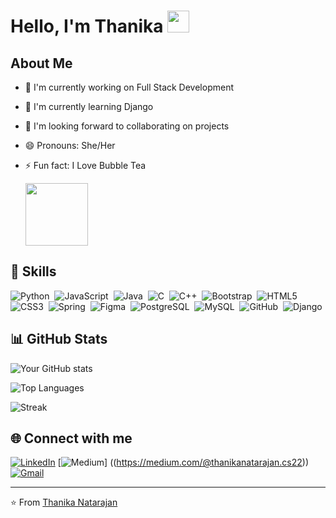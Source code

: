# Hello, I'm Thanika <img src="https://media.giphy.com/media/hvRJCLFzcasrR4ia7z/giphy.gif" width="35">

## About Me 

- 🔭 I'm currently working on Full Stack Development
- 🌱 I'm currently learning Django
- 👯 I'm looking forward to collaborating on projects
- 😄 Pronouns: She/Her
- ⚡ Fun fact: I Love Bubble Tea
  
  <img src="https://media.tenor.com/_YvHbTFkhHAAAAAi/boba-tea.gif" width="100">


## 🚀 Skills
![Python](https://img.shields.io/badge/python-3670A0?style=for-the-badge&logo=python&logoColor=ffdd54)&nbsp;
![JavaScript](https://img.shields.io/badge/javascript-%23323330.svg?style=for-the-badge&logo=javascript&logoColor=%23F7DF1E)&nbsp;
![Java](https://img.shields.io/badge/java-%23ED8B00.svg?style=for-the-badge&logo=java&logoColor=white)&nbsp;
![C](https://img.shields.io/badge/c-%2300599C.svg?style=for-the-badge&logo=c&logoColor=white)&nbsp;
![C++](https://img.shields.io/badge/c++-%2300599C.svg?style=for-the-badge&logo=c%2B%2B&logoColor=white)&nbsp;
![Bootstrap](https://img.shields.io/badge/bootstrap-%23563D7C.svg?style=for-the-badge&logo=bootstrap&logoColor=white)&nbsp;
![HTML5](https://img.shields.io/badge/html5-%23E34F26.svg?style=for-the-badge&logo=html5&logoColor=white)&nbsp;
![CSS3](https://img.shields.io/badge/css3-%231572B6.svg?style=for-the-badge&logo=css3&logoColor=white)&nbsp;
![Spring](https://img.shields.io/badge/spring-%236DB33F.svg?style=for-the-badge&logo=spring&logoColor=white)&nbsp;
![Figma](https://img.shields.io/badge/figma-%23F24E1E.svg?style=for-the-badge&logo=figma&logoColor=white)&nbsp;
![PostgreSQL](https://img.shields.io/badge/-PostgreSQL-336791?style=flat-square&logo=postgresql)&nbsp;
![MySQL](https://img.shields.io/badge/-MySQL-black?style=flat-square&logo=mysql)&nbsp;
![GitHub](https://img.shields.io/badge/-GitHub-181717?style=flat-square&logo=github)&nbsp;
![Django](https://img.shields.io/badge/Django-092E20?style=flat-square&logo=django&logoColor=green)&nbsp;

## 📊 GitHub Stats

![Your GitHub stats]([https://github-readme-stats.vercel.app/api?username=YourGitHubUsernam&show_icons=true&theme=radical](https://github-readme-stats.vercel.app/api?username=ThanikaNatarajan&theme=algolia&show_icons=true&hide_border=true&count_private=true))

![Top Languages](https://github-readme-stats.vercel.app/api?username=ThanikaNatarajan&theme=algolia&show_icons=true&hide_border=true&count_private=true)

![Streak](https://github-readme-streak-stats.herokuapp.com/?user=ThanikaNatarajan&theme=algolia&hide_border=true)

## 🌐 Connect with me

[![LinkedIn](https://img.shields.io/badge/LinkedIn-%230077B5.svg?logo=linkedin&logoColor=white)]((https://www.linkedin.com/in/thanika-natarajan/)) 
[![Medium](https://img.shields.io/badge/Medium-12100E?style=for-the-badge&logo=medium&logoColor=white)]
((https://medium.com/@thanikanatarajan.cs22))
[![Gmail](https://img.shields.io/badge/Gmail-D14836?style=for-the-badge&logo=gmail&logoColor=white)](mailto:thanikanatarajan.cs22@bitsathy.ac.in)

---

⭐️ From [Thanika Natarajan](https://github.com/ThanikaNatarajan)
